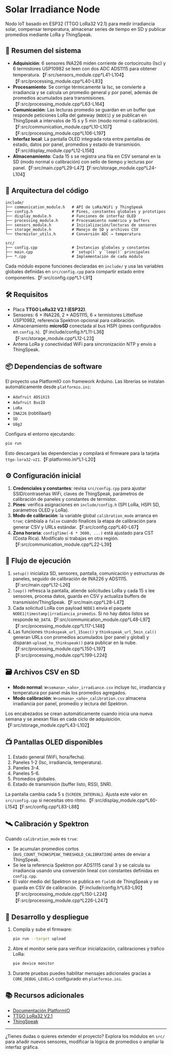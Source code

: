 # Solar Irradiance Node

Nodo IoT basado en ESP32 (TTGO LoRa32 V2.1) para medir irradiancia solar, compensar temperatura, almacenar series de tiempo en SD y publicar promedios mediante LoRa y ThingSpeak.

## 📡 Resumen del sistema
- **Adquisición**: 6 sensores INA226 miden corriente de cortocircuito (Isc) y 6 termistores USP10982 se leen con dos ADC ADS1115 para obtener temperatura.【F:src/sensors_module.cpp†L41-L104】【F:src/processing_module.cpp†L40-L83】
- **Procesamiento**: Se corrige térmicamente la Isc, se convierte a irradiancia y se calcula un promedio general y por panel, además de promedios acumulados para transmisiones.【F:src/processing_module.cpp†L63-L164】
- **Comunicación**: Las lecturas promedio se guardan en un buffer que responde peticiones LoRa del gateway (`NODE1`) y se publican en ThingSpeak a intervalos de 15 s y 5 min (modo normal o calibración).【F:src/communication_module.cpp†L10-L107】【F:src/processing_module.cpp†L106-L197】
- **Interfaz local**: La pantalla OLED integrada rota entre pantallas de estado, datos por panel, promedios y estado de transmisión.【F:src/display_module.cpp†L12-L158】
- **Almacenamiento**: Cada 15 s se registra una fila en CSV semanal en la SD (modo normal o calibración) con sello de tiempo y lecturas por panel.【F:src/main.cpp†L29-L47】【F:src/storage_module.cpp†L24-L104】

## 🧱 Arquitectura del código
```
include/
├── communication_module.h   # API de LoRa/WiFi y ThingSpeak
├── config.h                 # Pines, constantes globales y prototipos
├── display_module.h         # Funciones de interfaz OLED
├── processing_module.h      # Procesamiento numérico y buffers
├── sensors_module.h         # Inicialización/lecturas de sensores
├── storage_module.h         # Manejo de SD y archivos CSV
└── thermistor_utils.h       # Conversión ADC → temperatura

src/
├── config.cpp               # Instancias globales y constantes
├── main.cpp                 # `setup()` y `loop()` principales
├── *.cpp                    # Implementación de cada módulo
```

Cada módulo expone funciones declaradas en `include/` y usa las variables globales definidas en `src/config.cpp` para compartir estado entre componentes.【F:src/config.cpp†L1-L91】

## 🛠️ Requisitos
- Placa **TTGO LoRa32 V2.1 (ESP32)**.
- Sensores: 6 × INA226, 2 × ADS1115, 6 × termistores Littelfuse USP10982, referencia Spektron opcional para calibración.
- Almacenamiento **microSD** conectada al bus HSPI (pines configurados en `config.h`).【F:include/config.h†L11-L36】【F:src/storage_module.cpp†L12-L23】
- Antena LoRa y conectividad WiFi para sincronización NTP y envío a ThingSpeak.

## 📦 Dependencias de software
El proyecto usa PlatformIO con framework Arduino. Las librerías se instalan automáticamente desde `platformio.ini`:

- `Adafruit ADS1X15`
- `Adafruit BusIO`
- `LoRa`
- `INA226` (robtillaart)
- `SD`
- `U8g2`

Configura el entorno ejecutando:
```bash
pio run
```
Esto descargará las dependencias y compilará el firmware para la tarjeta `ttgo-lora32-v21`.【F:platformio.ini†L1-L20】

## ⚙️ Configuración inicial
1. **Credenciales y constantes**: revisa `src/config.cpp` para ajustar SSID/contraseñas WiFi, claves de ThingSpeak, parámetros de calibración de paneles y constantes de termistor.
2. **Pines**: verifica asignaciones en `include/config.h` (SPI LoRa, HSPI SD, parámetros OLED y LoRa).
3. **Modo de calibración**: la variable global `calibration_mode` arranca en `true`; cámbiala a `false` cuando finalices la etapa de calibración para generar CSV y URLs estándar.【F:src/config.cpp†L40-L67】
4. **Zona horaria**: `configTime(-6 * 3600, ...)` está ajustado para CST (Costa Rica). Modifícalo si trabajas en otra región.【F:src/communication_module.cpp†L22-L39】

## 🔄 Flujo de ejecución
1. `setup()` inicializa SD, sensores, pantalla, comunicación y estructuras de paneles, seguido de calibración de INA226 y ADS1115.【F:src/main.cpp†L12-L26】
2. `loop()` refresca la pantalla, atiende solicitudes LoRa y cada 15 s lee sensores, procesa datos, guarda en CSV y actualiza buffers de transmisión/ThingSpeak.【F:src/main.cpp†L28-L47】
3. Cada solicitud LoRa con payload `NODE1` envía el paquete `NODE1|timestamp|irradiancia_promedio`. Si no hay datos listos se responde `NO_DATA`.【F:src/communication_module.cpp†L48-L97】【F:src/processing_module.cpp†L117-L148】
4. Las funciones `thinkspeak_url_15sec()` y `thinkspeak_url_5min_cal()` generan URLs con promedios acumulados (por panel y global) y disparan `upload_to_thinkspeak()` para publicar en la nube.【F:src/processing_module.cpp†L150-L197】【F:src/processing_module.cpp†L199-L224】

## 🗃️ Archivos CSV en SD
- **Modo normal**: `W<semana>_<año>_irradiance.csv` incluye Isc, irradiancia y temperatura por panel más los promedios agregados.
- **Modo calibración**: `W<semana>_<año>_calibration.csv` almacena irradiancia por panel, promedio y lectura del Spektron.

Los encabezados se crean automáticamente cuando inicia una nueva semana y se anexan filas en cada ciclo de adquisición.【F:src/storage_module.cpp†L43-L102】

## 📺 Pantallas OLED disponibles
1. Estado general (WiFi, hora/fecha).
2. Paneles 1-2 (Isc, irradiancia, temperatura).
3. Paneles 3-4.
4. Paneles 5-6.
5. Promedios globales.
6. Estado de transmisión (buffer listo, RSSI, SNR).

La pantalla cambia cada 5 s (`SCREEN_INTERVAL`). Ajusta este valor en `src/config.cpp` si necesitas otro ritmo.【F:src/display_module.cpp†L60-L154】【F:src/config.cpp†L83-L88】

## 🛰️ Calibración y Spektron
Cuando `calibration_mode` es `true`:
- Se acumulan promedios cortos (`AVG_COUNT_THINKSPEAK_THRESHOLD_CALIBRATION`) antes de enviar a ThingSpeak.
- Se lee la referencia Spektron por ADS1115 canal 3 y se calcula su irradiancia usando una conversión lineal con constantes definidas en `config.cpp`.
- El valor medio del Spektron se publica en `field8` de ThingSpeak y se guarda en CSV de calibración.【F:include/config.h†L63-L90】【F:src/processing_module.cpp†L150-L224】【F:src/processing_module.cpp†L226-L247】

## 🚀 Desarrollo y despliegue
1. Compila y sube el firmware:
   ```bash
   pio run --target upload
   ```
2. Abre el monitor serie para verificar inicialización, calibraciones y tráfico LoRa:
   ```bash
   pio device monitor
   ```
3. Durante pruebas puedes habilitar mensajes adicionales gracias a `CORE_DEBUG_LEVEL=5` configurado en `platformio.ini`.

## 📚 Recursos adicionales
- [Documentación PlatformIO](https://docs.platformio.org/)
- [TTGO LoRa32 V2.1](https://github.com/LilyGO/TTGO-T-Beam)
- [ThingSpeak](https://thingspeak.com/docs)

---
¿Tienes dudas o quieres extender el proyecto? Explora los módulos en `src/` para añadir nuevos sensores, modificar la lógica de promedios o ampliar la interfaz gráfica.
